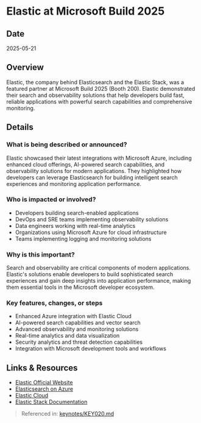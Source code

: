 # Elastic at Microsoft Build 2025

## Date
2025-05-21

## Overview
Elastic, the company behind Elasticsearch and the Elastic Stack, was a featured partner at Microsoft Build 2025 (Booth 200). Elastic demonstrated their search and observability solutions that help developers build fast, reliable applications with powerful search capabilities and comprehensive monitoring.

## Details

### What is being described or announced?
Elastic showcased their latest integrations with Microsoft Azure, including enhanced cloud offerings, AI-powered search capabilities, and observability solutions for modern applications. They highlighted how developers can leverage Elasticsearch for building intelligent search experiences and monitoring application performance.

### Who is impacted or involved?
- Developers building search-enabled applications
- DevOps and SRE teams implementing observability solutions
- Data engineers working with real-time analytics
- Organizations using Microsoft Azure for cloud infrastructure
- Teams implementing logging and monitoring solutions

### Why is this important?
Search and observability are critical components of modern applications. Elastic's solutions enable developers to build sophisticated search experiences and gain deep insights into application performance, making them essential tools in the Microsoft developer ecosystem.

### Key features, changes, or steps
- Enhanced Azure integration with Elastic Cloud
- AI-powered search capabilities and vector search
- Advanced observability and monitoring solutions
- Real-time analytics and data visualization
- Security analytics and threat detection capabilities
- Integration with Microsoft development tools and workflows

## Links & Resources
- [Elastic Official Website](https://www.elastic.co/)
- [Elasticsearch on Azure](https://azure.microsoft.com/services/search/)
- [Elastic Cloud](https://cloud.elastic.co/)
- [Elastic Stack Documentation](https://www.elastic.co/guide/)

> Referenced in: [keynotes/KEY020.md](../keynotes/KEY020/KEY020-transcript-based-report.md)